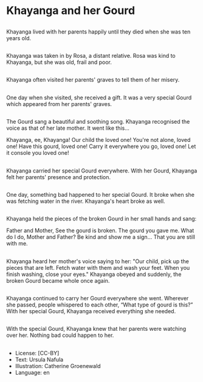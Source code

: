 # Khayanga and her Gourd

##
Khayanga lived with her parents
happily until they died when she
was ten years old.

##
Khayanga was taken in by Rosa, a
distant relative.
Rosa was kind to Khayanga, but she
was old, frail and poor.

##
Khayanga often visited her parents'
graves to tell them of her misery.

##
One day when she visited, she
received a gift. It was a very special
Gourd which appeared from her
parents' graves.

##
The Gourd sang a beautiful and
soothing song. Khayanga
recognised the voice as that of her
late mother.
It went like this...

Khayanga, ee, Khayanga!
Our child the loved one!
You're not alone, loved one!
Have this gourd, loved one!
Carry it everywhere you go, loved one!
Let it console you loved one!

##
Khayanga carried her special Gourd
everywhere.
With her Gourd, Khayanga felt her
parents' presence and protection.

##
One day, something bad happened
to her special Gourd. It broke when
she was fetching water in the river.
Khayanga's heart broke as well.

##
Khayanga held the pieces of the
broken Gourd in her small hands
and sang:

Father and Mother,
See the gourd is broken.
The gourd you gave me.
What do I do, Mother and Father?
Be kind and show me a sign...
That you are still with me.

##
Khayanga heard her mother's voice
saying to her:
"Our child, pick up the pieces that
are left.
Fetch water with them and wash
your feet.
When you finish washing, close your
eyes."
Khayanga obeyed and suddenly,
the broken Gourd became whole
once again.

##
Khayanga continued to carry her
Gourd everywhere she went.
Wherever she passed, people
whispered to each other, “What
type of gourd is this?”
With her special Gourd, Khayanga
received everything she needed.

##
With the special Gourd, Khayanga
knew that her parents were
watching over her.
Nothing bad could happen to her.

##
* License: [CC-BY]
* Text: Ursula Nafula
* Illustration: Catherine Groenewald
* Language: en
